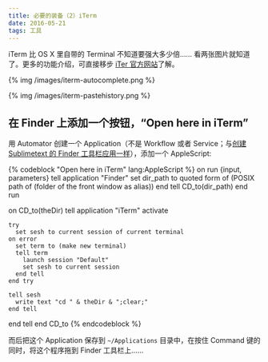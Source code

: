 ```yaml
---
title: 必要的装备（2）iTerm
date: 2016-05-21
tags: 工具
---
```


iTerm 比 OS X 里自带的 Terminal 不知道要强大多少倍…… 看两张图片就知道了。更多的功能介绍，可直接移步 [iTer 官方网站](https://www.iterm2.com/features.html)了解。

{% img /images/iterm-autocomplete.png %}

{% img /images/iterm-pastehistory.png %}

## 在 Finder 上添加一个按钮，“Open here in iTerm”


用 Automator 创建一个 Application（不是 Workflow 或者 Service；与[创建 Sublimetext 的 Finder 工具栏应用一样](http://xiaolai.li/#在-finder-上添加个按钮open-with-sublimetext)），添加一个 AppleScript:

{% codeblock "Open here in iTerm" lang:AppleScript %}
on run {input, parameters}
  tell application "Finder"
    set dir_path to quoted form of (POSIX path of (folder of the front window as alias))
  end tell
  CD_to(dir_path)
end run

on CD_to(theDir)
  tell application "iTerm"
    activate

    try
      set sesh to current session of current terminal
    on error
      set term to (make new terminal)
      tell term
        launch session "Default"
        set sesh to current session
      end tell
    end try

    tell sesh
      write text "cd " & theDir & ";clear;"
    end tell
  end tell
end CD_to
{% endcodeblock %}

而后把这个 Application 保存到 ```~/Applications``` 目录中，在按住 Command 键的同时，将这个程序拖到 Finder 工具栏上……